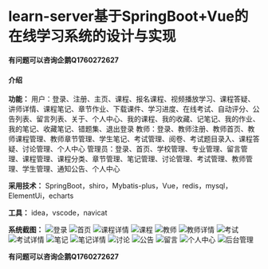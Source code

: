 # learn-server基于SpringBoot+Vue的在线学习系统的设计与实现

**有问题可以咨询企鹅Q1760272627** 

#### 介绍
 **功能：** 
用户：登录、注册、主页、课程、报名课程、视频播放学习、课程答疑、讲师详情、课程笔记、章节作业、下载课件、学习进度、在线考试、自动评分、公告列表、留言列表、关于、个人中心、我的课程、我的收藏、记笔记、我的作业、我的笔记、收藏笔记、错题集、退出登录
教师：登录、教师注册、教师首页、教师课程管理、教师章节管理、学生笔记、考试管理、阅卷、考试题目录入、课程答疑、讨论管理、个人中心
管理员：登录、首页、学校管理、专业管理、留言管理、课程管理、课程分类、章节管理、笔记管理、讨论管理、考试管理、教师管理、学生管理、通知公告、个人中心

 **采用技术：** SpringBoot，shiro，Mybatis-plus，Vue，redis，mysql，ElementUi，echarts

 **工具：** idea，vscode，navicat

 **系统截图：** 
![登录](img/image.png)
![首页](img/image1.png)
![课程详情](img/image5.png)
![课程](img/image2.png)
![教师](img/image3.png)
![教师详情](img/image9.png)
![考试](img/image4.png)
![考试详情](img/image6.png)
![笔记](img/image7.png)
![笔记详情](img/image8.png)
![讨论](img/image10.png)
![公告](img/image11.png)
![留言](img/image12.png)
![个人中心](img/image13.png)
![后台管理](img/image14.png)

**有问题可以咨询企鹅Q1760272627** 